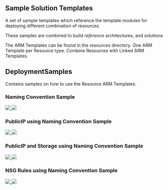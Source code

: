 ## Sample Solution Templates

A set of sample templates which reference the template modules for deploying different combination of resources.

These samples are combined to build *reference* architectures, and solutions

The ARM Templates can be found in the resources directory.
One ARM Template per Resource type.
Combine Resources with Linked ARM Templates.


## DeploymentSamples

Contains samples on how to use the Resource ARM Templates. 

### Naming Convention Sample

<a href="https://portal.azure.com/#create/Microsoft.Template/uri/https%3A%2F%2Fraw.githubusercontent.com%2FDamianFlynn%2FARM%2Fmaster%2Fsamples%2Fsample.json" target="_blank">
  <img src="http://azuredeploy.net/deploybutton.png"/>
</a>
<a href="http://armviz.io/#/?load=https%3A%2F%2Fraw.githubusercontent.com%2FDamianFlynn%2FARM%2Fmaster%2Fsamples%2Fsample.json" target="_blank">
  <img src="http://armviz.io/visualizebutton.png"/>
</a>

### PublicIP using Naming Convention Sample

<a href="https://portal.azure.com/#create/Microsoft.Template/uri/https%3A%2F%2Fraw.githubusercontent.com%2FDamianFlynn%2FARM%2Fmaster%2Fsamples%2FsamplePublicIP.json" target="_blank">
  <img src="http://azuredeploy.net/deploybutton.png"/>
</a>
<a href="http://armviz.io/#/?load=https%3A%2F%2Fraw.githubusercontent.com%2FDamianFlynn%2FARM%2Fmaster%2Fsamples%2FsamplePublicIP.json" target="_blank">
  <img src="http://armviz.io/visualizebutton.png"/>
</a>

### PublicIP and Storage using Naming Convention Sample

<a href="https://portal.azure.com/#create/Microsoft.Template/uri/https%3A%2F%2Fraw.githubusercontent.com%2FDamianFlynn%2FARM%2Fmaster%2Fsamples%2FsamplePublicIPwithLRS.json" target="_blank">
  <img src="http://azuredeploy.net/deploybutton.png"/>
</a>
<a href="http://armviz.io/#/?load=https%3A%2F%2Fraw.githubusercontent.com%2FDamianFlynn%2FARM%2Fmaster%2Fsamples%2FsamplePublicIPwithLRS.json" target="_blank">
  <img src="http://armviz.io/visualizebutton.png"/>
</a>

### NSG Rules using Naming Convention Sample

<a href="https://portal.azure.com/#create/Microsoft.Template/uri/https%3A%2F%2Fraw.githubusercontent.com%2FDamianFlynn%2FARM%2Fmaster%2Fsamples%2FsampleNsg.json" target="_blank">
  <img src="http://azuredeploy.net/deploybutton.png"/>
</a>
<a href="http://armviz.io/#/?load=https%3A%2F%2Fraw.githubusercontent.com%2FDamianFlynn%2FARM%2Fmaster%2Fsamples%2FsampleNsg.json" target="_blank">
  <img src="http://armviz.io/visualizebutton.png"/>
</a>

